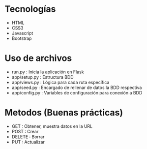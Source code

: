 # Tecnologías

 * HTML
 * CSS3
 * Javascript
 * Bootstrap


# Uso de archivos

* run.py : Inicia la aplicación en Flask
* app/setup.py : Estructura BDD
* app/views.py : Lógica para cada ruta específica
* app/seed.py : Encargado de rellenar de datos la BDD respectiva
* app/config.py : Variables de configuración para conexión a BDD

# Metodos (Buenas prácticas)

- GET : Obtener, muestra datos en la URL
- POST : Crear
- DELETE : Borrar
- PUT : Actualizar

